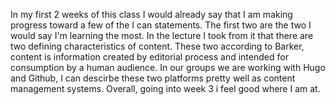 In my first 2 weeks of this class I would already say that I am making progress toward a few of the I can statements. The first two are the two I would say I'm learning the most. 
In the lecture I took from it that there are two defining characteristics of content. These two according to Barker, content is information created by editorial process and intended for consumption by a human audience. 
In our groups we are working with Hugo and Github, I can descirbe these two platforms pretty well as content management systems.
Overall, going into week 3 i feel good where I am at.
